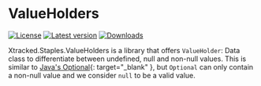 ﻿# ValueHolders

[![License](https://img.shields.io/badge/License-Apache_2.0-blue.svg)](https://github.com/xtracked/staples-dotnet/blob/main/LICENSE)
[![Latest version](https://img.shields.io/nuget/v/Xtracked.Staples.ValueHolders)](https://www.nuget.org/packages/Xtracked.Staples.ValueHolders)
[![Downloads](https://img.shields.io/nuget/dt/Xtracked.Staples.ValueHolders)](https://www.nuget.org/packages/Xtracked.Staples.ValueHolders)

Xtracked.Staples.ValueHolders is a library that offers `ValueHolder`: Data class to differentiate between undefined,
null and non-null values. This is similar to [Java's Optional](
https://docs.oracle.com/javase/8/docs/api/java/util/Optional.html){: target="_blank" }, but `Optional` can only contain
a non-null value and we consider `null` to be a valid value.